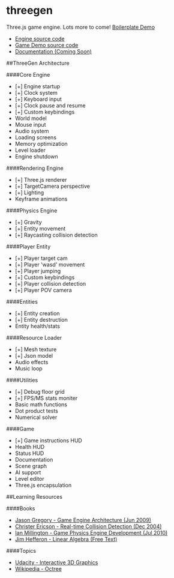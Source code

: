 threegen
========

Three.js game engine. Lots more to come! [Boilerplate Demo](https://codenameyau.github.io/threegen)

* [Engine source code](https://github.com/codenameyau/threegen/tree/master/app/assets/js/lib/engine)
* [Game Demo source code](https://github.com/codenameyau/threegen/tree/master/app/assets/js/game)
* [Documentation (Coming Soon)](https://github.com/codenameyau/threegen/wiki)


##ThreeGen Architecture

####Core Engine
* [+] Engine startup
* [+] Clock system
* [+] Keyboard input
* [+] Clock pause and resume
* [+] Custom keybindings
* World model
* Mouse input
* Audio system
* Loading screens
* Memory optimization
* Level loader
* Engine shutdown

####Rendering Engine
* [+] Three.js renderer
* [+] TargetCamera perspective
* [+] Lighting
* Keyframe animations

####Physics Engine
* [+] Gravity
* [+] Entity movement
* [+] Raycasting collision detection

####Player Entity
* [+] Player target cam
* [+] Player 'wasd' movement
* [+] Player jumping
* [+] Custom keybindings
* [+] Player collision detection
* [+] Player POV camera

####Entities
* [+] Entity creation
* [+] Entity destruction
* Entity health/stats

####Resource Loader
* [+] Mesh texture
* [+] Json model
* Audio effects
* Music loop

####Utilities
* [+] Debug floor grid
* [+] FPS/MS stats moniter
* Basic math functions
* Dot product tests
* Numerical solver

####Game
* [+] Game instructions HUD
* Health HUD
* Status HUD
* Documentation
* Scene graph
* AI support
* Level editor
* Three.js encapsulation


##Learning Resources

####Books
* [Jason Gregory - Game Engine Architecture (Jun 2009)](http://www.gameenginebook.com/index.html)
* [Christer Ericson - Real-time Collision Detection (Dec 2004)](http://realtimecollisiondetection.net/)
* [Ian Millington - Game Physics Engine Development (Jul 2010)](http://procyclone.com/)
* [Jim Hefferon - Linear Algebra (Free Text)](http://joshua.smcvt.edu/linearalgebra/)

####Topics
* [Udacity - Interactive 3D Graphics](https://www.udacity.com/course/cs291)
* [Wikipedia - Octree](https://en.wikipedia.org/wiki/Octree)
